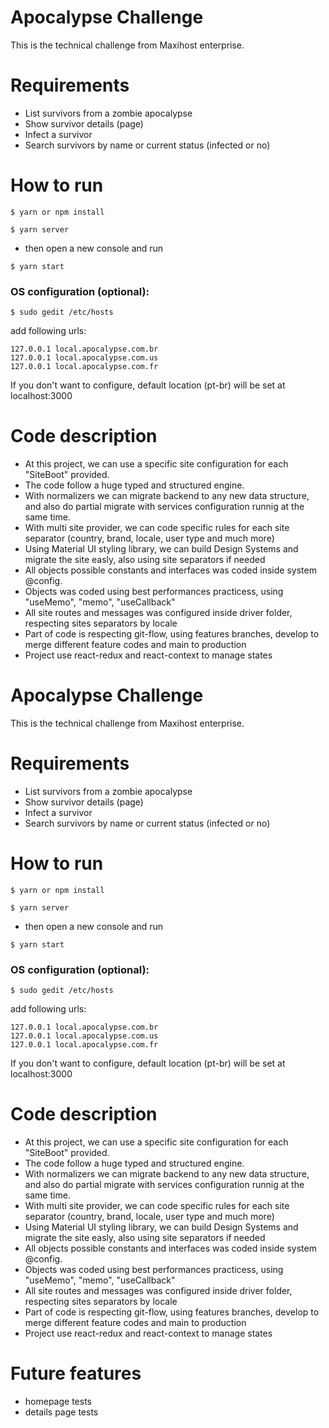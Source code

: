 # Apocalypse Challenge

This is the technical challenge from Maxihost enterprise.

# Requirements

- List survivors from a zombie apocalypse
- Show survivor details (page)
- Infect a survivor
- Search survivors by name or current status (infected or no)

# How to run

```
$ yarn or npm install
```

```
$ yarn server
```

- then open a new console and run

```
$ yarn start
```

### OS configuration (optional):

```
$ sudo gedit /etc/hosts
```

add following urls:

```
127.0.0.1 local.apocalypse.com.br
127.0.0.1 local.apocalypse.com.us
127.0.0.1 local.apocalypse.com.fr
```

If you don't want to configure, default location (pt-br) will be set at localhost:3000

# Code description

- At this project, we can use a specific site configuration for each "SiteBoot" provided.
- The code follow a huge typed and structured engine.
- With normalizers we can migrate backend to any new data structure, and also do partial migrate with services configuration runnig at the same time.
- With multi site provider, we can code specific rules for each site separator (country, brand, locale, user type and much more)
- Using Material UI styling library, we can build Design Systems and migrate the site easly, also using site separators if needed
- All objects possible constants and interfaces was coded inside system @config.
- Objects was coded using best performances practicess, using "useMemo", "memo", "useCallback"
- All site routes and messages was configured inside driver folder, respecting sites separators by locale
- Part of code is respecting git-flow, using features branches, develop to merge different feature codes and main to production
- Project use react-redux and react-context to manage states

# Apocalypse Challenge

This is the technical challenge from Maxihost enterprise.

# Requirements

- List survivors from a zombie apocalypse
- Show survivor details (page)
- Infect a survivor
- Search survivors by name or current status (infected or no)

# How to run

```
$ yarn or npm install
```

```
$ yarn server
```

- then open a new console and run

```
$ yarn start
```

### OS configuration (optional):

```
$ sudo gedit /etc/hosts
```

add following urls:

```
127.0.0.1 local.apocalypse.com.br
127.0.0.1 local.apocalypse.com.us
127.0.0.1 local.apocalypse.com.fr
```

If you don't want to configure, default location (pt-br) will be set at localhost:3000

# Code description

- At this project, we can use a specific site configuration for each "SiteBoot" provided.
- The code follow a huge typed and structured engine.
- With normalizers we can migrate backend to any new data structure, and also do partial migrate with services configuration runnig at the same time.
- With multi site provider, we can code specific rules for each site separator (country, brand, locale, user type and much more)
- Using Material UI styling library, we can build Design Systems and migrate the site easly, also using site separators if needed
- All objects possible constants and interfaces was coded inside system @config.
- Objects was coded using best performances practicess, using "useMemo", "memo", "useCallback"
- All site routes and messages was configured inside driver folder, respecting sites separators by locale
- Part of code is respecting git-flow, using features branches, develop to merge different feature codes and main to production
- Project use react-redux and react-context to manage states

# Future features

- homepage tests
- details page tests
